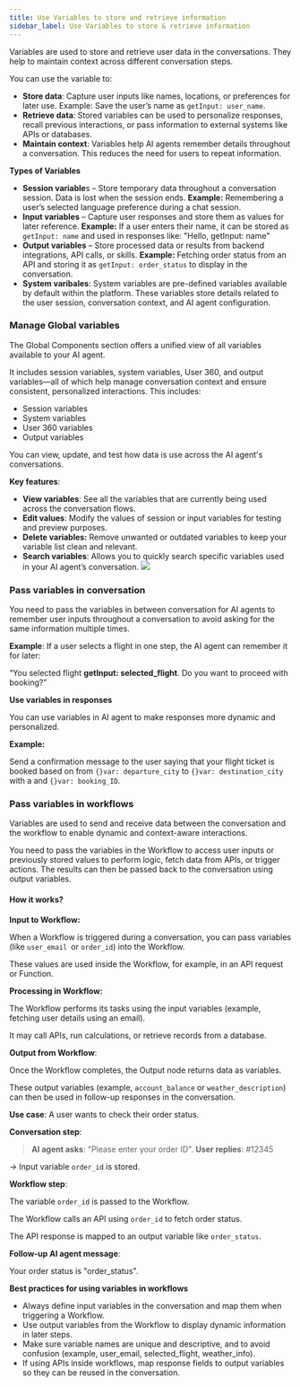 ```yaml
---
title: Use Variables to store and retrieve information
sidebar_label: Use Variables to store & retrieve information
---
```


Variables are used to store and retrieve user data in the conversations. They help to maintain context across different conversation steps.

You can use the variable to:
* **Store data**: Capture user inputs like names, locations, or preferences for later use.
Example: Save the user’s name as `getInput: user_name`.
* **Retrieve data**: Stored variables can be used to personalize responses, recall previous interactions, or pass information to external systems like APIs or databases.
* **Maintain context**: Variables help AI agents remember details throughout a conversation. This reduces the need for users to repeat information.

**Types of Variables**

* **Session variable**s – Store temporary data throughout a conversation session. Data is lost when the session ends.
  **Example:** Remembering a user’s selected language preference during a chat session.
* **Input variables** – Capture user responses and store them as values for later reference.
  **Example:** If a user enters their name, it can be stored as `getInput: name` and used in responses like: "Hello, getInput: name"
* **Output variables** – Store processed data or results from backend integrations, API calls, or skills.
**Example:** Fetching order status from an API and storing it as `getInput: order_status` to display in the conversation.
* **System varibales**: System variables are pre-defined variables available by default within the platform. These variables store details related to the user session, conversation context, and AI agent configuration.

### Manage Global variables


The Global Components section offers a unified view of all variables available to your AI agent.

It includes session variables, system variables, User 360, and output variables—all of which help manage conversation context and ensure consistent, personalized interactions. This includes:

* Session variables
* System variables
* User 360 variables
* Output variables

You can view, update, and test how data is use across the AI agent's conversations.

**Key features**:
* **View variables**: See all the variables that are currently being used across the conversation flows.
* **Edit values**: Modify the values of session or input variables for testing and preview purposes.
* **Delete variables:** Remove unwanted or outdated variables to keep your variable list clean and relevant.
* **Search variables**: Allows you to quickly search specific variables used in your AI agent’s conversation.
   ![](https://cdn.yellowmessenger.com/assets/yellow-docs/global-components.png)


### Pass variables in conversation

You need to pass the variables in between conversation for AI agents to remember user inputs throughout a conversation to avoid asking for the same information multiple times.

**Example**: If a user selects a flight in one step, the AI agent can remember it for later:

“You selected flight **getInput: selected_flight**. Do you want to proceed with booking?”

**Use variables in responses**

You can use variables in AI agent to make responses more dynamic and personalized.

**Example:**

Send a confirmation message to the user saying that your flight ticket is booked based on from `{}var: departure_city` to `{}var: destination_city` with a and `{}var: booking_ID`.


### Pass variables in workflows

Variables are used to send and receive data between the conversation and the workflow to enable dynamic and context-aware interactions.

You need to pass the variables in the Workflow to access user inputs or previously stored values to perform logic, fetch data from APIs, or trigger actions. The results can then be passed back to the conversation using output variables.

#### How it works?

**Input to Workflow:**

When a Workflow is triggered during a conversation, you can pass variables (like `user_email `or `order_id`) into the Workflow.

These values are used inside the Workflow, for example, in an API request or Function.

**Processing in Workflow:**

The Workflow performs its tasks using the input variables (example, fetching user details using an email).

It may call APIs, run calculations, or retrieve records from a database.

**Output from Workflow**:

Once the Workflow completes, the Output node returns data as variables.

These output variables (example, `account_balance` or `weather_description`) can then be used in follow-up responses in the conversation.

**Use case**: A user wants to check their order status.

**Conversation step**:

> **AI agent asks**: "Please enter your order ID".
  **User replies**: #12345
  
→ Input variable `order_id` is stored.

**Workflow step**:

The variable `order_id` is passed to the Workflow.

The Workflow calls an API using `order_id` to fetch order status.

The API response is mapped to an output variable like `order_status`.

**Follow-up AI agent message**:

Your order status is "order_status".

**Best practices for using variables in workflows**

* Always define input variables in the conversation and map them when triggering a Workflow.
* Use output variables from the Workflow to display dynamic information in later steps.
* Make sure variable names are unique and descriptive, and to avoid confusion (example, user_email, selected_flight, weather_info).
* If using APIs inside workflows, map response fields to output variables so they can be reused in the conversation.